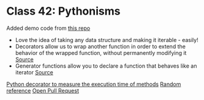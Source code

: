 # Class 42: Pythonisms


Added demo code from [this repo](https://github.com/codefellows/seattle-python-401n2/blob/main/class-42/demo/linked_list_iterator.py)

- Love the idea of taking any data structure and making it iterable - easily! 
- Decorators allow us to wrap another function in order to extend the behavior of the wrapped function, without permanently modifying it [Source](https://www.geeksforgeeks.org/decorators-in-python/#:~:text=Decorators%20are%20very%20powerful%20and,function%2C%20without%20permanently%20modifying%20it.)
- Generator functions allow you to declare a function that behaves like an iterator [Source](https://www.freecodecamp.org/news/how-and-why-you-should-use-python-generators-f6fb56650888/#:~:text=Generators%20have%20been%20an%20important,%2C%20easy%2C%20and%20clean%20way.)

[Python decorator to measure the execution time of methods](https://medium.com/pythonhive/python-decorator-to-measure-the-execution-time-of-methods-fa04cb6bb36d)
[Random reference](https://www.w3schools.com/python/ref_random_randrange.asp)
[Open Pull Request](https://github.com/SianCulligan/pythonisms/pull/1)

